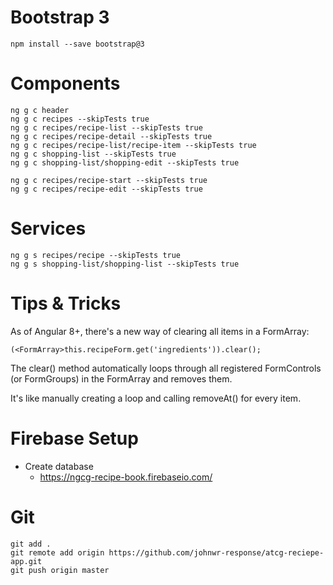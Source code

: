 # Bootstrap 3
```
npm install --save bootstrap@3
```

# Components
```
ng g c header
ng g c recipes --skipTests true
ng g c recipes/recipe-list --skipTests true
ng g c recipes/recipe-detail --skipTests true
ng g c recipes/recipe-list/recipe-item --skipTests true
ng g c shopping-list --skipTests true
ng g c shopping-list/shopping-edit --skipTests true

ng g c recipes/recipe-start --skipTests true
ng g c recipes/recipe-edit --skipTests true
```

# Services
```
ng g s recipes/recipe --skipTests true
ng g s shopping-list/shopping-list --skipTests true
```

# Tips & Tricks
As of Angular 8+, there's a new way of clearing all items in a FormArray:
```
(<FormArray>this.recipeForm.get('ingredients')).clear();
```
The clear() method automatically loops through all registered FormControls (or FormGroups) in the FormArray and removes them.

It's like manually creating a loop and calling removeAt() for every item.

# Firebase Setup
  - Create database
    - https://ngcg-recipe-book.firebaseio.com/


# Git

```
git add .
git remote add origin https://github.com/johnwr-response/atcg-reciepe-app.git
git push origin master
